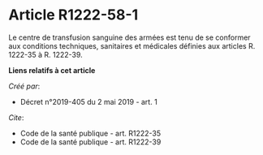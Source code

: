 # Article R1222-58-1

Le centre de transfusion sanguine des armées est tenu de se conformer aux conditions techniques, sanitaires et médicales
définies aux articles R. 1222-35 à R. 1222-39.

**Liens relatifs à cet article**

_Créé par_:

  - Décret n°2019-405 du 2 mai 2019 - art. 1

_Cite_:

  - Code de la santé publique - art. R1222-35
  - Code de la santé publique - art. R1222-39
